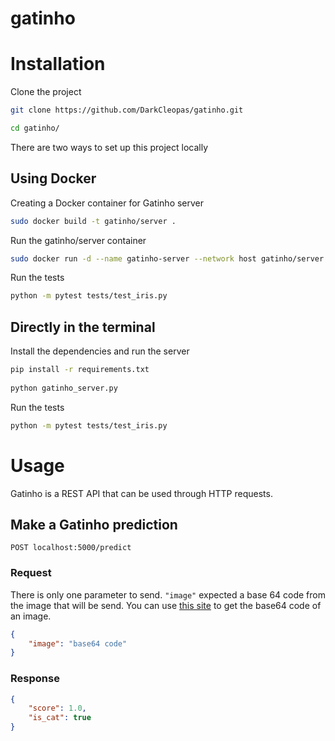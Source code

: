 # gatinho

# Installation

Clone the project

```sh
git clone https://github.com/DarkCleopas/gatinho.git

cd gatinho/
```

There are two ways to set up this project locally

## Using Docker

Creating a Docker container for Gatinho server

```sh
sudo docker build -t gatinho/server .
```

Run the gatinho/server container

```sh
sudo docker run -d --name gatinho-server --network host gatinho/server
```

Run the tests
```sh
python -m pytest tests/test_iris.py
```

## Directly in the terminal

Install the dependencies and run the server

```sh
pip install -r requirements.txt
 
python gatinho_server.py
```

Run the tests
```sh
python -m pytest tests/test_iris.py
```


# Usage

Gatinho is a REST API that can be used through HTTP requests.

## Make a Gatinho prediction

`POST localhost:5000/predict`
### Request

There is only one parameter to send. `"image"` expected a base 64 code from the image that will be send.
You can use [this site](https://base64.guru/converter/encode/image) to get the base64 code of an image.

```json
{
    "image": "base64 code"
}
```

### Response
```json
{
    "score": 1.0, 
    "is_cat": true
}
```
